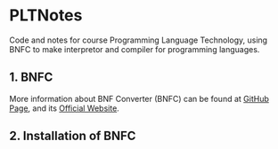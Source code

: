 # PLTNotes

Code and notes for course Programming Language Technology, using BNFC to make interpretor and compiler for programming languages.

## 1. BNFC

More information about BNF Converter (BNFC) can be found at [GitHub Page](https://github.com/BNFC/bnfc), and its [Official Website](http://bnfc.digitalgrammars.com/).

## 2. Installation of BNFC


